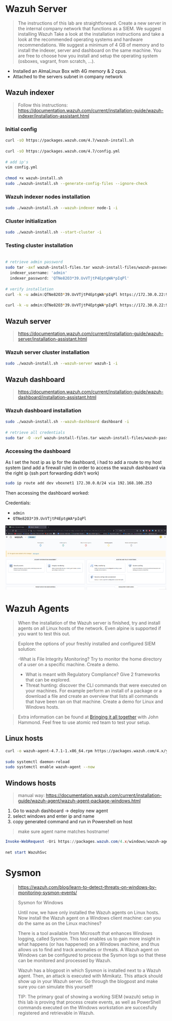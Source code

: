 # Wazuh Server

> The instructions of this lab are straightforward. Create a new server in the internal company network that functions as a SIEM. We suggest installing Wazuh Take a look at the installation instructions and take a look at the recommended operating systems and hardware recommendations. We suggest a minimum of 4 GB of memory and to install the indexer, server and dashboard on the same machine. You are free to choose how you install and setup the operating system (osboxes, vagrant, from scratch, ...).

- Installed an AlmaLinux Box with 4G memory & 2 cpus.
- Attached to the servers subnet in company network

## Wazuh indexer 

> Follow this instructions: https://documentation.wazuh.com/current/installation-guide/wazuh-indexer/installation-assistant.html

### Initial config

```sh
curl -sO https://packages.wazuh.com/4.7/wazuh-install.sh

curl -sO https://packages.wazuh.com/4.7/config.yml

# add ip's 
vim config.yml

chmod +x wazuh-install.sh
sudo ./wazuh-install.sh --generate-config-files --ignore-check
```

### Wazuh indexer nodes installation

```sh
sudo ./wazuh-install.sh --wazuh-indexer node-1 -i
```

### Cluster initialization

```sh
sudo ./wazuh-install.sh --start-cluster -i
```

### Testing cluster installation

```sh

# retrieve admin password
sudo tar -axf wazuh-install-files.tar wazuh-install-files/wazuh-passwords.txt -O | grep -P "\'admin\'" -A 1
  indexer_username: 'admin'
  indexer_password: 'QTNe82O3*39.UvVTjtP4EptgWA*pIqPl'

# verify installation
curl -k -u admin:QTNe82O3*39.UvVTjtP4EptgWA*pIqPl https://172.30.0.22:9200

curl -k -u admin:QTNe82O3*39.UvVTjtP4EptgWA*pIqPl https://172.30.0.22:9200/_cat/nodes?v
```

## Wazuh server

> https://documentation.wazuh.com/current/installation-guide/wazuh-server/installation-assistant.html

### Wazuh server cluster installation

```sh
sudo ./wazuh-install.sh --wazuh-server wazuh-1 -i
```

## Wazuh dashboard

> https://documentation.wazuh.com/current/installation-guide/wazuh-dashboard/installation-assistant.html

### Wazuh dashboard installation

```sh
sudo ./wazuh-install.sh --wazuh-dashboard dashboard -i

# retrieve all credentials
sudo tar -O -xvf wazuh-install-files.tar wazuh-install-files/wazuh-passwords.txt
```

### Accessing the dashboard

As I set the host ip as ip for the dashboard, i had to add a route to my host system (and add a firewall rule) in order to access the wazuh dashboard via the right ip (ssh port forwarding didn't work)

```sh
sudo ip route add dev vboxnet1 172.30.0.0/24 via 192.168.100.253
```

Then accessing the dashboard worked:

Credentials:
- `admin`
- `QTNe82O3*39.UvVTjtP4EptgWA*pIqPl`

![Wazuh dashboard](../img/wazuh_fresh_install.png)


# Wazuh Agents

> When the installation of the Wazuh server is finished, try and install agents on all Linux hosts of the network. Even alpine is supported if you want to test this out.

> Explore the options of your freshly installed and configured SIEM solution:
> 
> -What is File Integrity Monitoring? Try to monitor the home directory of a user on a specific machine. Create a demo.
> - What is meant with Regulatory Compliance? Give 2 frameworks that can be explored.
>  - Threat hunting: discover the CLI commands that were executed on your machines. For example perform an install of a package or a download a file and create an overview that lists all commands that have been ran on that machine. Create a demo for Linux and Windows hosts.

> Extra information can be found at [Bringing it all together](https://www.youtube.com/watch?v=i68atPbB8uQ) with John Hammond. Feel free to use atomic red team to test your setup.
>

## Linux hosts

```sh
curl -o wazuh-agent-4.7.1-1.x86_64.rpm https://packages.wazuh.com/4.x/yum/wazuh-agent-4.7.1-1.x86_64.rpm && sudo WAZUH_MANAGER='172.30.0.22' WAZUH_AGENT_GROUP='default' WAZUH_AGENT_NAME='companyrouter' rpm -ihv wazuh-agent-4.7.1-1.x86_64.rpm

sudo systemctl daemon-reload
sudo systemctl enable wazuh-agent --now
```

## Windows hosts

> manual way: https://documentation.wazuh.com/current/installation-guide/wazuh-agent/wazuh-agent-package-windows.html

1. Go to wazuh dashboard -> deploy new agent
2. select windows and enter ip and name
3. copy generated command and run in Powershell on host

> make sure agent name matches hostname!

```ps1
Invoke-WebRequest -Uri https://packages.wazuh.com/4.x/windows/wazuh-agent-4.7.1-1.msi -OutFile ${env.tmp}\wazuh-agent; msiexec.exe /i ${env.tmp}\wazuh-agent /q WAZUH_MANAGER='172.30.0.22' WAZUH_AGENT_GROUP='default' WAZUH_AGENT_NAME='win10' WAZUH_REGISTRATION_SERVER='172.30.0.22' 

net start WazuhSvc
```


# Sysmon

> https://wazuh.com/blog/learn-to-detect-threats-on-windows-by-monitoring-sysmon-events/

> Sysmon for Windows
> 
> Until now, we have only installed the Wazuh agents on Linux hosts. Now install the Wazuh agent on a Windows client machine: can you do the same as on the Linux machines?
> 
> There is a tool available from Microsoft that enhances Windows logging, called Sysmon. This tool enables us to gain more insight in what happens (or has happened) on a Windows machine, and thus allows us to find and track anomalies or threats. A Wazuh agent on Windows can be configured to process the Sysmon logs so that these can be monitored and processed by Wazuh.
> 
> Wazuh has a blogpost in which Sysmon is installed next to a Wazuh agent. Then, an attack is executed with Mimikatz. This attack should show up in your Wazuh server. Go through the blogpost and make sure you can simulate this yourself!
> 
>  
> 
> TIP: The primary goal of showing a working SIEM (wazuh) setup in this lab is proving that process create events, as well as PowerShell commands executed on the Windows workstation are succesfully registered and retrievable in Wazuh. 